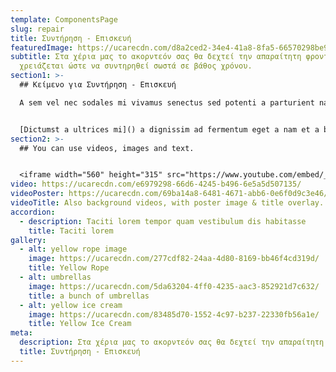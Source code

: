 ```yaml
---
template: ComponentsPage
slug: repair
title: Συντήρηση - Επισκευή
featuredImage: https://ucarecdn.com/d8a2ced2-34e4-41a8-8fa5-66570298be90/
subtitle: Στα χέρια μας το ακορντεόν σας θα δεχτεί την απαραίτητη φροντίδα που
  χρειάζεται ώστε να συντηρηθεί σωστά σε βάθος χρόνου.
section1: >-
  ## Κείμενο για Συντήρηση - Επισκευή

  A sem vel nec sodales mi vivamus senectus sed potenti a parturient nascetur tincidunt nisi pulvinar rhoncus a. Risus imperdiet taciti suspendisse facilisi a per metus cubilia varius a nostra adipiscing amet ultrices quisque ac mi a.


  [Dictumst a ultrices mi]() a dignissim ad fermentum eget a nam et a blandit scelerisque. Taciti lorem tempor quam vestibulum dis habitasse vestibulum diam vel est ut proin dis auctor. Suscipit sceler isque orci magna interdum vel bibendum duis netus a consectetur dui magnis ac aliquet sem posuere tincidunt vestibulum.
section2: >-
  ## You can use videos, images and text.


  <iframe width="560" height="315" src="https://www.youtube.com/embed/_m2CHvfVK5I" frameborder="0" allow="accelerometer; autoplay; clipboard-write; encrypted-media; gyroscope; picture-in-picture" allowfullscreen></iframe>
video: https://ucarecdn.com/e6979298-66d6-4245-b496-6e5a5d507135/
videoPoster: https://ucarecdn.com/69ba14a8-6481-4671-abb6-0e6f0d9c3e46/
videoTitle: Also background videos, with poster image & title overlay.
accordion:
  - description: Taciti lorem tempor quam vestibulum dis habitasse
    title: Taciti lorem
gallery:
  - alt: yellow rope image
    image: https://ucarecdn.com/277cdf82-24aa-4d80-8169-bb46f4cd319d/
    title: Yellow Rope
  - alt: umbrellas
    image: https://ucarecdn.com/5da63204-4ff0-4235-aac3-852921d7c632/
    title: a bunch of umbrellas
  - alt: yellow ice cream
    image: https://ucarecdn.com/83485d70-1552-4c97-b237-22330fb56a1e/
    title: Yellow Ice Cream
meta:
  description: Στα χέρια μας το ακορντεόν σας θα δεχτεί την απαραίτητη φροντίδα που χρειάζεται ώστε να συντηρηθεί σωστά σε βάθος χρόνου.
  title: Συντήρηση - Επισκευή
---
```

